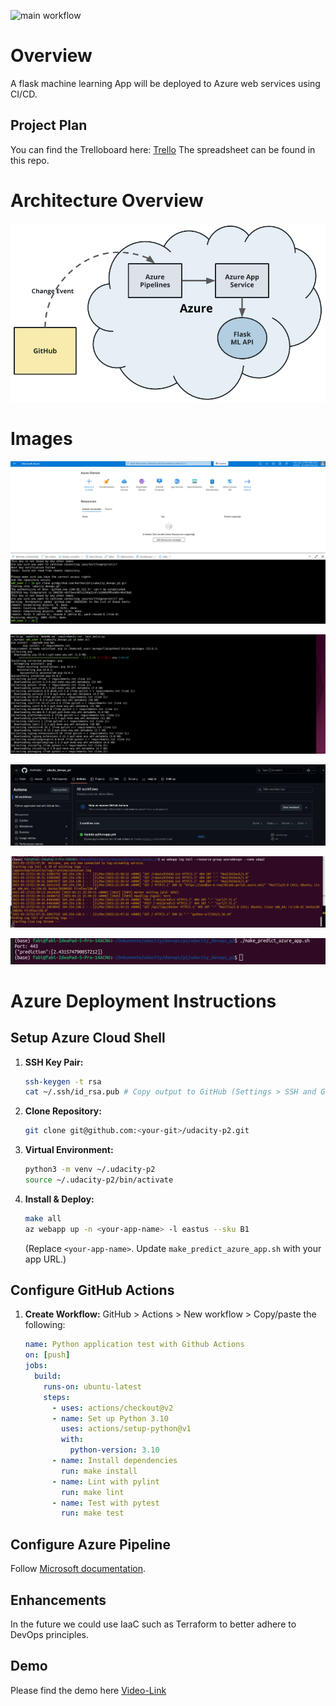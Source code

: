 ![main workflow](https://github.com/KarlKolibri/udacity_devops_p2/actions/workflows/main_udap2.yml/badge.svg)
# Overview

A flask machine learning App will be deployed to Azure web services using CI/CD.

## Project Plan

You can find the Trelloboard here: [Trello](https://trello.com/b/kBa343ig/udacitydevopsp2)
The spreadsheet can be found in this repo.

# Architecture Overview

![Archtiecture](images/cd-diagram.png)


# Images

![Cloned Git AZ Shell](images/cloned_git_into_azure.png)

![make all](images/make_all1.png)

![Successfull Build](images/successfull_actions_build.png)

![Logs](images/webapp_logs.png)

![Prediction](images/prediction.png)

# Azure Deployment Instructions

## Setup Azure Cloud Shell

1.  **SSH Key Pair:**
    ```bash
    ssh-keygen -t rsa
    cat ~/.ssh/id_rsa.pub # Copy output to GitHub (Settings > SSH and GPG keys)
    ```
2.  **Clone Repository:**
    ```bash
    git clone git@github.com:<your-git>/udacity-p2.git
    ```
3.  **Virtual Environment:**
    ```bash
    python3 -m venv ~/.udacity-p2
    source ~/.udacity-p2/bin/activate
    ```
4.  **Install & Deploy:**
    ```bash
    make all
    az webapp up -n <your-app-name> -l eastus --sku B1
    ```
    (Replace `<your-app-name>`. Update `make_predict_azure_app.sh` with your app URL.)

## Configure GitHub Actions

1.  **Create Workflow:**
    GitHub > Actions > New workflow > Copy/paste the following:
    ```yaml
    name: Python application test with Github Actions
    on: [push]
    jobs:
      build:
        runs-on: ubuntu-latest
        steps:
          - uses: actions/checkout@v2
          - name: Set up Python 3.10
            uses: actions/setup-python@v1
            with:
              python-version: 3.10
          - name: Install dependencies
            run: make install
          - name: Lint with pylint
            run: make lint
          - name: Test with pytest
            run: make test
    ```

## Configure Azure Pipeline

Follow [Microsoft documentation](https://docs.microsoft.com/en-us/azure/devops/pipelines/ecosystems/python-webapp?view=azure-devops).


## Enhancements
In the future we could use IaaC such as Terraform to better adhere to DevOps principles.
## Demo 

Please find the demo here [Video-Link](https://streamable.com/4ksd2r)


